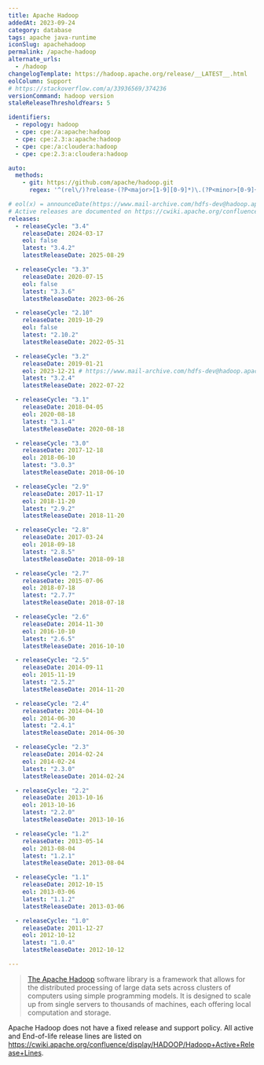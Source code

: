 ```yaml
---
title: Apache Hadoop
addedAt: 2023-09-24
category: database
tags: apache java-runtime
iconSlug: apachehadoop
permalink: /apache-hadoop
alternate_urls:
  - /hadoop
changelogTemplate: https://hadoop.apache.org/release/__LATEST__.html
eolColumn: Support
# https://stackoverflow.com/a/33936569/374236
versionCommand: hadoop version
staleReleaseThresholdYears: 5

identifiers:
  - repology: hadoop
  - cpe: cpe:/a:apache:hadoop
  - cpe: cpe:2.3:a:apache:hadoop
  - cpe: cpe:/a:cloudera:hadoop
  - cpe: cpe:2.3:a:cloudera:hadoop

auto:
  methods:
    - git: https://github.com/apache/hadoop.git
      regex: '^(rel\/)?release-(?P<major>[1-9][0-9]*)\.(?P<minor>[0-9]+)(\.(?P<patch>[0-9]+))?$'

# eol(x) = announceDate(https://www.mail-archive.com/hdfs-dev@hadoop.apache.org) or latestReleaseDate(x) (if the release is not active anymore)
# Active releases are documented on https://cwiki.apache.org/confluence/display/HADOOP/Hadoop+Active+Release+Lines.
releases:
  - releaseCycle: "3.4"
    releaseDate: 2024-03-17
    eol: false
    latest: "3.4.2"
    latestReleaseDate: 2025-08-29

  - releaseCycle: "3.3"
    releaseDate: 2020-07-15
    eol: false
    latest: "3.3.6"
    latestReleaseDate: 2023-06-26

  - releaseCycle: "2.10"
    releaseDate: 2019-10-29
    eol: false
    latest: "2.10.2"
    latestReleaseDate: 2022-05-31

  - releaseCycle: "3.2"
    releaseDate: 2019-01-21
    eol: 2023-12-21 # https://www.mail-archive.com/hdfs-dev@hadoop.apache.org/msg48821.html
    latest: "3.2.4"
    latestReleaseDate: 2022-07-22

  - releaseCycle: "3.1"
    releaseDate: 2018-04-05
    eol: 2020-08-18
    latest: "3.1.4"
    latestReleaseDate: 2020-08-18

  - releaseCycle: "3.0"
    releaseDate: 2017-12-18
    eol: 2018-06-10
    latest: "3.0.3"
    latestReleaseDate: 2018-06-10

  - releaseCycle: "2.9"
    releaseDate: 2017-11-17
    eol: 2018-11-20
    latest: "2.9.2"
    latestReleaseDate: 2018-11-20

  - releaseCycle: "2.8"
    releaseDate: 2017-03-24
    eol: 2018-09-18
    latest: "2.8.5"
    latestReleaseDate: 2018-09-18

  - releaseCycle: "2.7"
    releaseDate: 2015-07-06
    eol: 2018-07-18
    latest: "2.7.7"
    latestReleaseDate: 2018-07-18

  - releaseCycle: "2.6"
    releaseDate: 2014-11-30
    eol: 2016-10-10
    latest: "2.6.5"
    latestReleaseDate: 2016-10-10

  - releaseCycle: "2.5"
    releaseDate: 2014-09-11
    eol: 2015-11-19
    latest: "2.5.2"
    latestReleaseDate: 2014-11-20

  - releaseCycle: "2.4"
    releaseDate: 2014-04-10
    eol: 2014-06-30
    latest: "2.4.1"
    latestReleaseDate: 2014-06-30

  - releaseCycle: "2.3"
    releaseDate: 2014-02-24
    eol: 2014-02-24
    latest: "2.3.0"
    latestReleaseDate: 2014-02-24

  - releaseCycle: "2.2"
    releaseDate: 2013-10-16
    eol: 2013-10-16
    latest: "2.2.0"
    latestReleaseDate: 2013-10-16

  - releaseCycle: "1.2"
    releaseDate: 2013-05-14
    eol: 2013-08-04
    latest: "1.2.1"
    latestReleaseDate: 2013-08-04

  - releaseCycle: "1.1"
    releaseDate: 2012-10-15
    eol: 2013-03-06
    latest: "1.1.2"
    latestReleaseDate: 2013-03-06

  - releaseCycle: "1.0"
    releaseDate: 2011-12-27
    eol: 2012-10-12
    latest: "1.0.4"
    latestReleaseDate: 2012-10-12

---
```


> [The Apache Hadoop](https://hadoop.apache.org/) software library is a framework that allows for
> the distributed processing of large data sets across clusters of computers using simple
> programming models. It is designed to scale up from single servers to thousands of machines,
> each offering local computation and storage.

Apache Hadoop does not have a fixed release and support policy. All active and End-of-life release
lines are listed on <https://cwiki.apache.org/confluence/display/HADOOP/Hadoop+Active+Release+Lines>.
